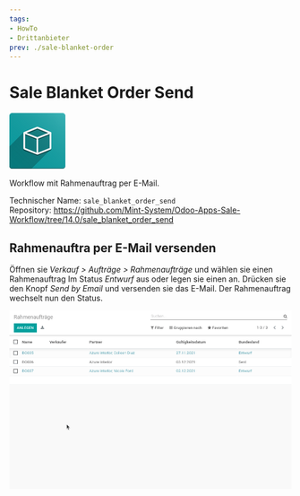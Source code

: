 ```yaml
---
tags:
- HowTo
- Drittanbieter
prev: ./sale-blanket-order
---
```

# Sale Blanket Order Send
![icon_oms_box](assets/icon_oms_box.png)

Workflow mit Rahmenauftrag per E-Mail. 

Technischer Name: `sale_blanket_order_send`\
Repository: <https://github.com/Mint-System/Odoo-Apps-Sale-Workflow/tree/14.0/sale_blanket_order_send>

## Rahmenauftra per E-Mail versenden

Öffnen sie *Verkauf > Aufträge > Rahmenaufträge* und wählen sie einen Rahmenauftrag Im Status *Entwurf* aus oder legen sie einen an. Drücken sie den Knopf *Send by Email* und versenden sie das E-Mail. Der Rahmenauftrag wechselt nun den Status.

![Sale Blanket Order Send](assets/Sale%20Blanket%20Order%20Send.gif)